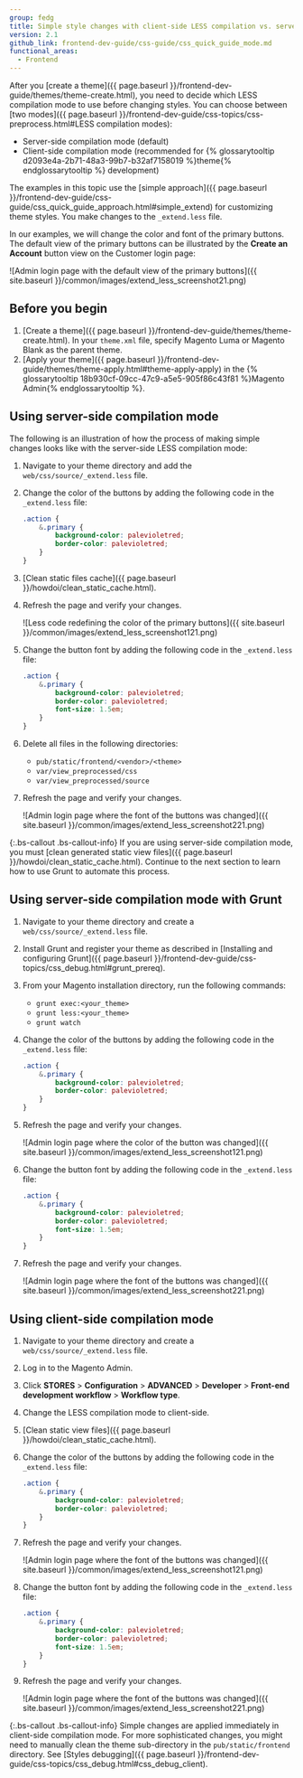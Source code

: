 ```yaml
---
group: fedg
title: Simple style changes with client-side LESS compilation vs. server-side
version: 2.1
github_link: frontend-dev-guide/css-guide/css_quick_guide_mode.md
functional_areas:
  - Frontend
---
```


After you [create a theme]({{ page.baseurl }}/frontend-dev-guide/themes/theme-create.html), you need to decide which LESS compilation mode to use before changing styles. You can choose between [two modes]({{ page.baseurl }}/frontend-dev-guide/css-topics/css-preprocess.html#LESS compilation modes):

- Server-side compilation mode (default)
- Client-side compilation mode (recommended for {% glossarytooltip d2093e4a-2b71-48a3-99b7-b32af7158019 %}theme{% endglossarytooltip %} development)

The examples in this topic use the [simple approach]({{ page.baseurl }}/frontend-dev-guide/css-guide/css_quick_guide_approach.html#simple_extend) for customizing theme styles. You make changes to the `_extend.less` file.

In our examples, we will change the color and font of the primary buttons. The default view of the primary buttons can be illustrated by the **Create an Account** button view on the Customer login page:

![Admin login page with the default view of the primary buttons]({{ site.baseurl }}/common/images/extend_less_screenshot21.png)

## Before you begin

1. [Create a theme]({{ page.baseurl }}/frontend-dev-guide/themes/theme-create.html). In your `theme.xml` file, specify Magento Luma or Magento Blank as the parent theme.
2. [Apply your theme]({{ page.baseurl }}/frontend-dev-guide/themes/theme-apply.html#theme-apply-apply) in the {% glossarytooltip 18b930cf-09cc-47c9-a5e5-905f86c43f81 %}Magento Admin{% endglossarytooltip %}.

## Using server-side compilation mode

The following is an illustration of how the process of making simple changes looks like with the server-side LESS compilation mode:

1. Navigate to your theme directory and add the `web/css/source/_extend.less` file.
1. Change the color of the buttons by adding the following code in the `_extend.less` file:

    ```css
    .action {
        &.primary {
            background-color: palevioletred;
            border-color: palevioletred;
        }
    }
    ```

1. [Clean static files cache]({{ page.baseurl }}/howdoi/clean_static_cache.html).
1. Refresh the page and verify your changes.

    ![Less code redefining the color of the primary buttons]({{ site.baseurl }}/common/images/extend_less_screenshot121.png)

1. Change the button font by adding the following code in the `_extend.less` file:

    ```css
    .action {
        &.primary {
            background-color: palevioletred;
            border-color: palevioletred;
            font-size: 1.5em;
        }
    }
    ```

1. Delete all files in the following directories:

    - `pub/static/frontend/<vendor>/<theme>`
    - `var/view_preprocessed/css`
    - `var/view_preprocessed/source`

1. Refresh the page and verify your changes.

    ![Admin login page where the font of the buttons was changed]({{ site.baseurl }}/common/images/extend_less_screenshot221.png)

{:.bs-callout .bs-callout-info}
If you are using server-side compilation mode, you must [clean generated static view files]({{ page.baseurl }}/howdoi/clean_static_cache.html). Continue to the next section to learn how to use Grunt to automate this process.

## Using server-side compilation mode with Grunt

1. Navigate to your theme directory and create a `web/css/source/_extend.less` file.
1. Install Grunt and register your theme as described in [Installing and configuring Grunt]({{ page.baseurl }}/frontend-dev-guide/css-topics/css_debug.html#grunt_prereq).
1. From your Magento installation directory, run the following commands:

    - `grunt exec:<your_theme>`
    - `grunt less:<your_theme>`
    - `grunt watch`

1. Change the color of the buttons by adding the following code in the `_extend.less` file:

    ```css
    .action {
        &.primary {
            background-color: palevioletred;
            border-color: palevioletred;
        }
    }
    ```

1. Refresh the page and verify your changes.

    ![Admin login page where the color of the button was changed]({{ site.baseurl }}/common/images/extend_less_screenshot121.png)

1. Change the button font by adding the following code in the `_extend.less` file:

    ```css
    .action {
        &.primary {
            background-color: palevioletred;
            border-color: palevioletred;
            font-size: 1.5em;
        }
    }
    ```

1. Refresh the page and verify your changes.

    ![Admin login page where the font of the buttons was changed]({{ site.baseurl }}/common/images/extend_less_screenshot221.png)

## Using client-side compilation mode

1. Navigate to your theme directory and create a `web/css/source/_extend.less` file.
1. Log in to the Magento Admin.
1. Click **STORES** > **Configuration** > **ADVANCED** > **Developer** > **Front-end development workflow** > **Workflow type**.
1. Change the LESS compilation mode to client-side.
1. [Clean static view files]({{ page.baseurl }}/howdoi/clean_static_cache.html).
1. Change the color of the buttons by adding the following code in the `_extend.less` file:

    ```css
    .action {
        &.primary {
            background-color: palevioletred;
            border-color: palevioletred;
        }
    }
    ```

1. Refresh the page and verify your changes.

    ![Admin login page where the font of the buttons was changed]({{ site.baseurl }}/common/images/extend_less_screenshot121.png)

1. Change the button font by adding the following code in the `_extend.less` file:

    ```css
    .action {
        &.primary {
            background-color: palevioletred;
            border-color: palevioletred;
            font-size: 1.5em;
        }
    }
    ```

1. Refresh the page and verify your changes.

    ![Admin login page where the font of the buttons was changed]({{ site.baseurl }}/common/images/extend_less_screenshot221.png)

{:.bs-callout .bs-callout-info}
Simple changes are applied immediately in client-side compilation mode. For more sophisticated changes, you might need to manually clean the theme sub-directory in the `pub/static/frontend` directory. See [Styles debugging]({{ page.baseurl }}/frontend-dev-guide/css-topics/css_debug.html#css_debug_client).

